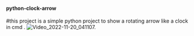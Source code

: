 #### python-clock-arrow
#this project is a simple python project to show a rotating arrow like a clock in cmd .
<picture>
  <img alt="Video_2022-11-20_041107." src="https://github.com/HossamAS/python-clock-arrow/Video_2022-11-20_041107.gif">
</picture>
